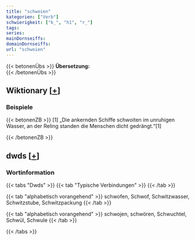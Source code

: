 ```yaml
---
title: "schwoien"
kategorien: ["Verb"]
schwierigkeit: ["k_", "h1", "r_"]
tags:
series:
mainDornseiffs:
domainDornseiffs:
url: "schwoien"
---
```


{{< betonenÜbs >}}
**Übersetzung:**  
{{< /betonenÜbs >}}

## Wiktionary [[+](https://de.wiktionary.org/wiki/schwoien)]

### Beispiele
{{< betonenZB >}}
[1] „Die ankernden Schiffe schwoiten im unruhigen Wasser, an der Reling standen die Menschen dicht gedrängt.“[1]  

{{< /betonenZB >}}


## dwds [[+](https://www.dwds.de/wb/schwoien)]

### Wortinformation
{{< tabs "Dwds" >}}
{{< tab "Typische Verbindungen" >}}
{{< /tab >}}

{{< tab "alphabetisch vorangehend" >}}
schwofen, Schwof, Schwitzwasser, Schwitzstube, Schwitzpackung
{{< /tab >}}

{{< tab "alphabetisch vorangehend" >}}
schwojen, schwören, Schwuchtel, Schwül, Schwule
{{< /tab >}}

{{< /tabs >}}


